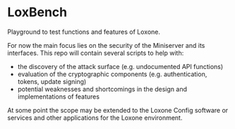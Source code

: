# LoxBench
Playground to test functions and features of Loxone.

For now the main focus lies on the security of the Miniserver and its interfaces.
This repo will contain several scripts to help with:
 - the discovery of the attack surface (e.g. undocumented API functions)
 - evaluation of the cryptographic components (e.g. authentication, tokens, update signing)
 - potential weaknesses and shortcomings in the design and implementations of features

At some point the scope may be extended to the Loxone Config software or services and other applications for the Loxone environment.
